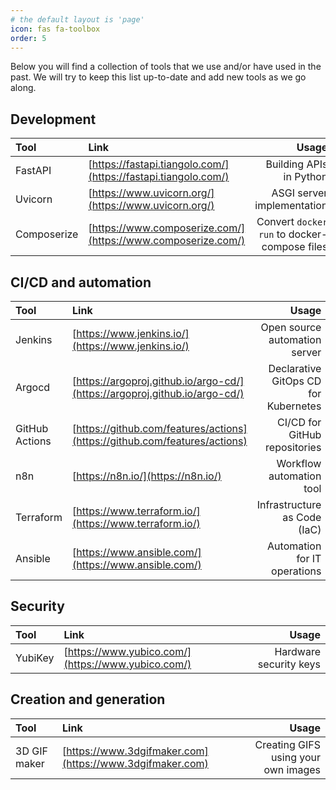 ```yaml
---
# the default layout is 'page'
icon: fas fa-toolbox
order: 5
---
```


Below you will find a collection of tools that we use and/or have used in the past. We will try to keep this list up-to-date and add new tools as we go along. 

## Development

| Tool        | Link                                                           |                                        Usage |
|:------------|:---------------------------------------------------------------|---------------------------------------------:|
| FastAPI     | [https://fastapi.tiangolo.com/](https://fastapi.tiangolo.com/) |                      Building APIs in Python |
| Uvicorn     | [https://www.uvicorn.org/](https://www.uvicorn.org/)           |                   ASGI server implementation |
| Composerize | [https://www.composerize.com/](https://www.composerize.com/)   | Convert `docker run` to docker-compose files |
  
<!-- | ------  | ------                        | -------                    | -->


## CI/CD and automation

| Tool           | Link                                                                       |                                Usage |
|:---------------|:---------------------------------------------------------------------------|-------------------------------------:|
| Jenkins        | [https://www.jenkins.io/](https://www.jenkins.io/)                         |        Open source automation server |
| Argocd         | [https://argoproj.github.io/argo-cd/](https://argoproj.github.io/argo-cd/) | Declarative GitOps CD for Kubernetes |
| GitHub Actions | [https://github.com/features/actions](https://github.com/features/actions) |        CI/CD for GitHub repositories |
| n8n            | [https://n8n.io/](https://n8n.io/)                                         |             Workflow automation tool |
| Terraform      | [https://www.terraform.io/](https://www.terraform.io/)                     |         Infrastructure as Code (IaC) |
| Ansible        | [https://www.ansible.com/](https://www.ansible.com/)                       |         Automation for IT operations |


## Security

| Tool    | Link                                               |                  Usage |
|:--------|:---------------------------------------------------|-----------------------:|
| YubiKey | [https://www.yubico.com/](https://www.yubico.com/) | Hardware security keys |


## Creation and generation


| Tool         | Link                                                     |                               Usage |
|:-------------|:---------------------------------------------------------|------------------------------------:|
| 3D GIF maker | [https://www.3dgifmaker.com](https://www.3dgifmaker.com) | Creating GIFS using your own images |

<!-- |------|------|-------| -->




